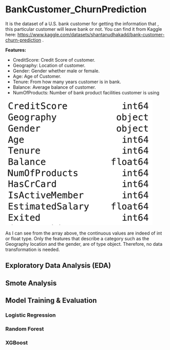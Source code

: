 # BankCustomer_ChurnPrediction


It is the dataset of a U.S. bank customer for getting the information that , this particular customer will leave bank or not. You can find it from Kaggle here: https://www.kaggle.com/datasets/shantanudhakadd/bank-customer-churn-prediction .

**Features:**

- CreditScore: Credit Score of customer.
- Geography: Location of customer.
- Gender: Gender whether male or female.
- Age: Age of Customer.
- Tenure: From how many years customer is in bank.
- Balance: Average balance of customer.
- NumOfProducts: Number of bank product facilities customer is using

![alt text](result_images/features_types.png)

As I can see from the array above, the continuous values are indeed of int or float type. Only the features that describe a category such as the Geography location and the gender, are of type object. Therefore, no data transformation is needed.




## Exploratory Data Analysis (EDA)


## Smote Analysis


## Model Training & Evaluation

### Logistic Regression

### Random Forest

### XGBoost
